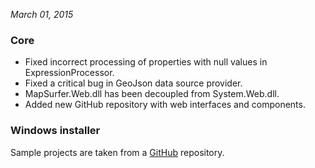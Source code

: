 *March 01, 2015*

### Core ###

- Fixed incorrect processing of properties with null values in ExpressionProcessor.
- Fixed a critical bug in GeoJson data source provider.
- MapSurfer.Web.dll has been decoupled from System.Web.dll.
- Added new GitHub repository with web interfaces and components.

### Windows installer ###

Sample projects are taken from a [GitHub](https://github.com/MapSurferNET/MapSurfer.NET-Examples) repository.


